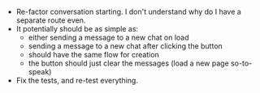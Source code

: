 - Re-factor conversation starting. I don't understand why do I have a separate route even.
- It potentially should be as simple as:
  - either sending a message to a new chat on load
  - sending a message to a new chat after clicking the button
  - should have the same flow for creation
  - the button should just clear the messages (load a new page so-to-speak) 
- Fix the tests, and re-test everything.